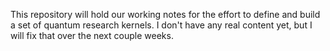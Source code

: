 This repository will hold our working notes for the effort to 
define and build a set of quantum research kernels.  I don't
have any real content yet, but I will fix that over the next couple weeks.
